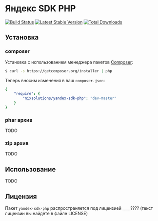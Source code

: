 Яндекс SDK PHP
==============

[![Build Status](https://secure.travis-ci.org/nixsolutions/yandex-sdk-php.png?branch=master)](https://travis-ci.org/nixsolutions/yandex-sdk-php)
[![Latest Stable Version](https://poser.pugx.org/nixsolutions/yandex-sdk-php/v/stable.png)](https://packagist.org/packages/nixsolutions/yandex-sdk-php)
[![Total Downloads](https://poser.pugx.org/nixsolutions/yandex-sdk-php/downloads.png)](https://packagist.org/packages/nixsolutions/yandex-sdk-php)

## Установка

### composer

Установка с использованием менеджера пакетов [Composer](http://getcomposer.org):

```bash
$ curl -s https://getcomposer.org/installer | php
```

Теперь вносим изменения в ваш `composer.json`:

```yaml
{
    "require": {
        "nixsolutions/yandex-sdk-php": "dev-master"
    }
}
```

### phar архив

TODO

### zip архив

TODO

## Использование

TODO

## Лицензия

Пакет `yandex-sdk-php` распространяется под лицензией ____???? (текст лицензии вы найдёте в файле LICENSE)
